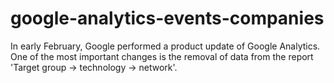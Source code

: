 # google-analytics-events-companies
In early February, Google performed a product update of Google Analytics. One of the most important changes is the removal of data from the report 'Target group -> technology -> network'.
